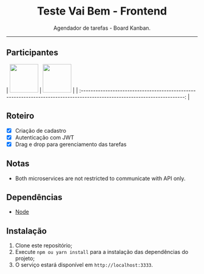 <h1 align="center">
Teste Vai Bem - Frontend
</h1>

<p align="center">Agendador de tarefas - Board Kanban.</p>

<hr>

## Participantes

| [<img src="https://avatars2.githubusercontent.com/u/44320625?s=460&u=2f8e3f8022f78fc086d838abcacda9f23d6c8c1d&v=4" width="75px;"/>](https://github.com/wenisonbp) | [<img src="https://avatars2.githubusercontent.com/u/3085522?s=400&v=4" width="75px;"/>](https://github.com/wenisonbp) |
| :------------------------------------------------------------------------------------------------------------------------: | 

## Roteiro

- [x] Criação de cadastro
- [x] Autenticação com JWT
- [x] Drag e drop para gerenciamento das tarefas

## Notas

- Both microservices are not restricted to communicate with API only.


## Dependências

- [Node](https://nodejs.org/en/)

## Instalação

1. Clone este repositório;<br />
2. Execute `npm ou yarn install` para a instalação das dependências do projeto;<br />
3. O serviço estará disponível em `http://localhost:3333`.<br />



